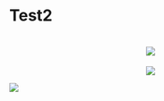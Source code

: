# Test2
<h1 align="center">
 <img src="https://imgur.com/gallery/qJVEWkg" />
</h1>

<p align="center">
  <img src="https://i.imgur.com/qPRcCg4.gifv">
</p>

![](https://i.imgur.com/qJVEWkg.gif)
